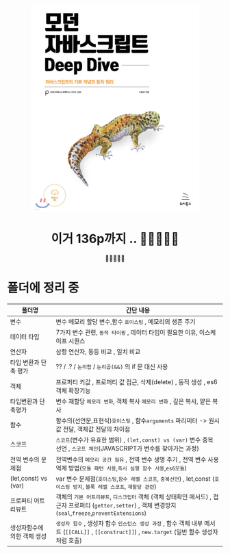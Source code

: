 <center>

![image](./image/12.png)<br />

이거 136p까지
..
🎯💡🔥📌✅
=======
🎯💡🔥📌✅

</center>

# 폴더에 정리 중

| 폴더명                      | 간단 내용                                                                                                                                                    |
| --------------------------- | ------------------------------------------------------------------------------------------------------------------------------------------------------------ |
| 변수                        | 변수 메모리 할당 변수,함수 `호이스팅` , 메모리의 생존 주기                                                                                                   |
| 데이터 타입                 | 7가지 변수 관련, `동적 타이핑` , 데이터 타입이 필요한 이유, 이스케이프 시퀀스                                                                                |
| 연산자                      | 삼항 연산자, 동등 비교 , 일치 비교                                                                                                                           |
| 타입 변환과 단축 평가       | ?? / .? / `논리합` / `논리곱(&&)` 의 if 문 대신 사용                                                                                                         |
| 객체                        | 프로퍼티 키값 , 프로퍼티 값 접근, 삭제(delete) , 동적 생성 , es6 객체 확장기능                                                                               |
| 타입변환과 단축평가         | 변수 재할당 `메모리 변화`, 객체 복사 `메모리 변화` , 깊은 복사, 얕은 복사                                                                                    |
| 함수                        | 함수의(선언문,표현식)`호이스팅` , 함수`arguments` 파리미터 -> 원시값 전달, 객체값 전달의 차이점                                                              |
| 스코프                      | `스코프`(변수가 유효한 범위) , `(let,const) vs (var)` 변수 중복 선언 , `스코프 체인`(JAVASCRIPT가 변수를 찾아가는 과정)                                      |
| 전역 변수의 문제점          | 전역변수의 `메모리 공간 점유` , 전역 변수 생명 주기 , 전역 변수 사용억제 방법(`모듈 패턴 사용`,`즉시 실행 함수 사용`,`es6모듈`)                              |
| (let,const) vs (var)        | var 변수 문제점(`호이스팅`,`함수 레벨 스코프`, `중복선언`) , let,const (`호이스팅 방지`, `블록 레벨 스코프`, `재할당 관련`)                                  |
| 프로퍼티 어트리뷰트         | 객체의 `기본 어트리뷰트`, `디스크립터` 객체 (객체 상태확인 메서드) , 접근자 프로퍼티 (`getter,setter`) , 객체 변경방지 (`seal`,`freeze`,`preventExtensions`) |
| 생성자함수에 의한 객체 생성 | `생성자 함수` , 생성자 함수 `인스턴스 생성 과정` , 함수 객체 내부 메서드 (`[[CALL]]` , `[[construct]]`) , `new.target` (일반 함수 생성자처럼 호출)           |
